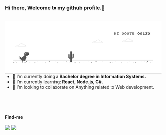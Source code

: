 ### Hi there, Welcome to my github profile.👋
<br>


<img src="https://raw.githubusercontent.com/KasFerreira/KasFerreira/master/dino.gif" max-width="550px" width="550px" align="right" alt="Computador IuriCode">


- 🔭 I’m currently doing a <strong>Bachelor degree in Information Systems.</strong>
- 🌱 I’m currently learning:<strong> React, Node.js, C#.</strong>
- 👯 I’m looking to collaborate on Anything related to Web development.




<br>
<br>
<br>
<p align="left" margin-left="120px;">
   <strong> Find-me</strong>
  <br><br>
<a href="mailto:ferrlucs@gmail.com" alt="Gmail">
<img src="https://img.shields.io/badge/-ferrlucs@gmail.com-e34c41?style=flat-square&labelColor=e34c41&logo=gmail&logoColor=white&link=ferrlucs@gmail.com" /></a>
  
<a href="https://www.linkedin.com/in/ferrlucs/" alt="Linkedin">
<img src="https://img.shields.io/badge/-Lucas%20Ferreira-blue?style=flat-square&logo=Linkedin&logoColor=white&link=https://www.linkedin.com/in/ferrlucs" /></a>
  

 </p>

